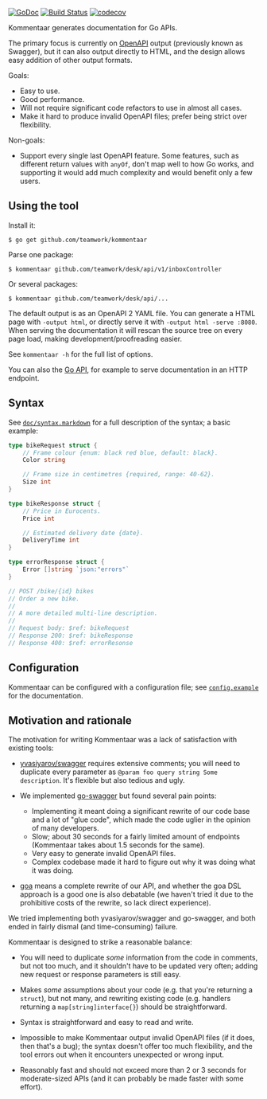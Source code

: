 [![GoDoc](https://godoc.org/github.com/teamwork/kommentaar?status.svg)](https://godoc.org/github.com/teamwork/kommentaar)
[![Build Status](https://travis-ci.org/Teamwork/kommentaar.svg?branch=master)](https://travis-ci.org/Teamwork/kommentaar)
[![codecov](https://codecov.io/gh/Teamwork/kommentaar/branch/master/graph/badge.svg)](https://codecov.io/gh/Teamwork/kommentaar)

Kommentaar generates documentation for Go APIs.

The primary focus is currently on [OpenAPI](https://github.com/OAI/OpenAPI-Specification)
output (previously known as Swagger), but it can also output directly to HTML,
and the design allows easy addition of other output formats.

Goals:

- Easy to use.
- Good performance.
- Will not require significant code refactors to use in almost all cases.
- Make it hard to produce invalid OpenAPI files; prefer being strict over
  flexibility.

Non-goals:

- Support every single last OpenAPI feature. Some features, such as different
  return values with `anyOf`, don't map well to how Go works, and supporting it
  would add much complexity and would benefit only a few users.

Using the tool
--------------

Install it:

    $ go get github.com/teamwork/kommentaar

Parse one package:

    $ kommentaar github.com/teamwork/desk/api/v1/inboxController

Or several packages:

    $ kommentaar github.com/teamwork/desk/api/...

The default output is as an OpenAPI 2 YAML file. You can generate a HTML page
with `-output html`, or directly serve it with `-output html -serve :8080`. When
serving the documentation it will rescan the source tree on every page load,
making development/proofreading easier.

See `kommentaar -h` for the full list of options.

You can also the [Go API](https://godoc.org/github.com/teamwork/kommentaar), for
example to serve documentation in an HTTP endpoint.

Syntax
------

See [`doc/syntax.markdown`](doc/syntax.markdown) for a full description of the
syntax; a basic example:

```go
type bikeRequest struct {
	// Frame colour {enum: black red blue, default: black}.
	Color string

	// Frame size in centimetres {required, range: 40-62}.
	Size int
}

type bikeResponse struct {
	// Price in Eurocents.
	Price int

	// Estimated delivery date {date}.
	DeliveryTime int
}

type errorResponse struct {
	Error []string `json:"errors"`
}

// POST /bike/{id} bikes
// Order a new bike.
//
// A more detailed multi-line description.
//
// Request body: $ref: bikeRequest
// Response 200: $ref: bikeResponse
// Response 400: $ref: errorResonse
```

Configuration
-------------

Kommentaar can be configured with a configuration file; see
[`config.example`](config.example) for the documentation.

Motivation and rationale
------------------------

The motivation for writing Kommentaar was a lack of satisfaction with existing
tools:

- [yvasiyarov/swagger](https://github.com/yvasiyarov/swagger) requires extensive
  comments; you will need to duplicate every parameter as `@param foo query
  string Some description`. It's flexible but also tedious and ugly.

- We implemented [go-swagger](https://github.com/go-swagger/go-swagger) but
  found several pain points:

  - Implementing it meant doing a significant rewrite of our code base and a lot
	of "glue code", which made the code uglier in the opinion of many
	developers.
  - Slow; about 30 seconds for a fairly limited amount of endpoints (Kommentaar
	takes about 1.5 seconds for the same).
  - Very easy to generate invalid OpenAPI files.
  - Complex codebase made it hard to figure out why it was doing what it was
	doing.

- [goa](https://github.com/goadesign/goa) means a complete rewrite of our API,
  and whether the goa DSL approach is a good one is also debatable (we haven't
  tried it due to the prohibitive costs of the rewrite, so lack direct
  experience).

We tried implementing both yvasiyarov/swagger and go-swagger, and both ended in
fairly dismal (and time-consuming) failure.

Kommentaar is designed to strike a reasonable balance:

- You will need to duplicate *some* information from the code in comments, but
  not too much, and it shouldn't have to be updated very often; adding new
  request or response parameters is still easy.

- Makes *some* assumptions about your code (e.g. that you're returning a
  `struct`), but not many, and rewriting existing code (e.g. handlers returning
  a `map[string]interface{}`) should be straightforward.

- Syntax is straightforward and easy to read and write.

- Impossible to make Kommentaar output invalid OpenAPI files (if it does, then
  that's a bug); the syntax doesn't offer too much flexibility, and the tool
  errors out when it encounters unexpected or wrong input.

- Reasonably fast and should not exceed more than 2 or 3 seconds for
  moderate-sized APIs (and it can probably be made faster with some effort).
